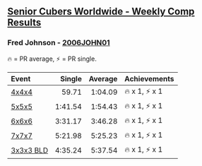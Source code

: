 <style>table {white-space: nowrap;}</style>
<link rel="stylesheet" type="text/css" href="/scw-comp/css/flags.css" />

## [Senior Cubers Worldwide - Weekly Comp Results](/scw-comp/results/)
### Fred Johnson - [2006JOHN01](https://www.worldcubeassociation.org/persons/2006JOHN01)

<span style="white-space: nowrap;">🔥 = PR average</span>, <span style="white-space: nowrap;">⚡ = PR single</span>.

| Event | Single | Average | Achievements|
| :-- | --: | --: | :-- |
| [4x4x4](444.md) | 59.71 | 1:04.09 | 🔥 x 1, ⚡ x 1 |
| [5x5x5](555.md) | 1:41.54 | 1:54.43 | 🔥 x 1, ⚡ x 1 |
| [6x6x6](666.md) | 3:31.17 | 3:46.28 | 🔥 x 1, ⚡ x 1 |
| [7x7x7](777.md) | 5:21.98 | 5:25.23 | 🔥 x 1, ⚡ x 1 |
| [3x3x3 BLD](333bf.md) | 4:35.24 | 5:37.54 | 🔥 x 1, ⚡ x 1 |

<!-- Global site tag (gtag.js) - Google Analytics -->
<script async src="https://www.googletagmanager.com/gtag/js?id=UA-86348435-3"></script>
<script>window.dataLayer = window.dataLayer || []; function gtag() {dataLayer.push(arguments);} gtag('js', new Date()); gtag('config', 'UA-86348435-3');</script>
